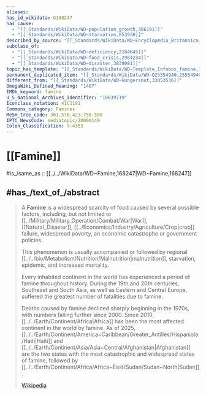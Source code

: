 ```yaml
---
aliases:
has_id_wikidata: Q168247
has_cause:
  - "[[_Standards/WikiData/WD~population_growth,386191]]"
  - "[[_Standards/WikiData/WD~starvation,853930]]"
described_by_source: "[[_Standards/WikiData/WD~Encyclopædia_Britannica_11th_edition,867541]]"
subclass_of:
  - "[[_Standards/WikiData/WD~deficiency,2184645]]"
  - "[[_Standards/WikiData/WD~food_crisis,2964234]]"
  - "[[_Standards/WikiData/WD~disaster,3839081]]"
topic_has_template: "[[_Standards/WikiData/WD~Template_Infobox_famine,13420025]]"
permanent_duplicated_item: "[[_Standards/WikiData/WD~Q25554940,25554940]]"
different_from: "[[_Standards/WikiData/WD~Hungersnot,33053536]]"
OmegaWiki_Defined_Meaning: "1407"
IMDb_keyword: famine
U_S_National_Archives_Identifier: "10639719"
Iconclass_notation: 41C1191
Commons_category: Famines
MeSH_tree_code: J01.576.423.750.500
IPTC_NewsCode: mediatopic/20000149
Colon_Classification: Y:4353
---
```


# [[Famine]] 

#is_/same_as :: [[../../WikiData/WD~Famine,168247|WD~Famine,168247]] 

## #has_/text_of_/abstract 

> A **Famine** is a widespread scarcity of food 
> caused by several possible factors, including, but not limited to 
> [[../Military/Military_Operation/Combat/War|War]], [[Natural_Disaster]], [[../Economics/Industry/Agriculture/Crop|crop]] failure, widespread poverty, an economic catastrophe or government policies. 
> 
> This phenomenon is usually accompanied or followed by regional 
> [[../../bio/Metabolism/Nutrition/Malnutrition|malnutrition]], starvation, epidemic, and increased mortality. 
> 
> Every inhabited continent in the world has experienced a period of famine throughout history. 
> During the 19th and 20th centuries, Southeast and South Asia, 
> as well as Eastern and Central Europe, suffered the greatest number of fatalities due to famine. 
> 
> Deaths caused by famine declined sharply beginning in the 1970s, with numbers falling further since 2000. 
> Since 2010, [[../../Earth/Continent/Africa|Africa]] has been the most affected continent in the world by famine. 
> As of 2025,  [[../../Earth/Continent/America~Caribbean/Greater_Antilles/Hispaniola/Haiti|Haiti]] and [[../../Earth/Continent/Asia/Asia~Central/Afghanistan|Afghanistan]] are the two states with the most catastrophic 
> and widespread states of famine, followed by [[../../Earth/Continent/Africa/Africa~East/Sudan/Sudan~North|Sudan]].
>
> [Wikipedia](https://en.wikipedia.org/wiki/Famine) 


